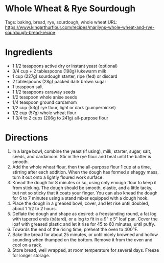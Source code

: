 # Whole Wheat & Rye Sourdough

Tags: baking, bread, rye, sourdough, whole wheat
URL: https://www.kingarthurflour.com/recipes/marilyns-whole-wheat-and-rye-sourdough-bread-recipe

# Ingredients

- 1 1/2 teaspoons active dry or instant yeast (optional)
- 3/4 cup + 2 tablespoons (198g) lukewarm milk
- 1 cup (227g) sourdough starter, ripe (fed) or discard
- 2 tablespoons (28g) packed dark brown sugar
- 1 teaspoon salt
- 1 1/2 teaspoons caraway seeds
- 1/2 teaspoon whole anise seeds
- 1/4 teaspoon ground cardamom
- 1/2 cup (53g) rye flour, light or dark (pumpernickel)
- 1/2 cup (57g) whole wheat flour
- 1 3/4 to 2 cups (206g to 241g) all-purpose flour

# Directions

1. In a large bowl, combine the yeast (if using), milk, starter, sugar, salt, seeds, and cardamom. Stir in the rye flour and beat until the batter is smooth.
2. Add the whole wheat flour, then the all-purpose flour 1 cup at a time, stirring after each addition. When the dough has formed a shaggy mass, turn it out onto a lightly floured work surface.
3. Knead the dough for 8 minutes or so, using only enough flour to keep it from sticking. The dough should be smooth, elastic, and a little tacky, but not so sticky that it coats your finger. You can also knead the dough for 6 to 7 minutes using a stand mixer equipped with a dough hook.
4. Place the dough in a greased bowl, cover, and let rise until doubled, about 1 1/2 to 2 hours.
5. Deflate the dough and shape as desired: a freestanding round, a fat log with tapered ends (bâtard), or a log to fit in a 9" x 5" loaf pan. Cover the loaf with greased plastic and let it rise for 45 to 60 minutes, until puffy.
6. Towards the end of the rising time, preheat the oven to 400°F.
7. Bake the bread for about 25 minutes, or until nicely browned and hollow sounding when thumped on the bottom. Remove it from the oven and cool on a rack.
8. Store bread, well wrapped, at room temperature for several days. Freeze for longer storage.